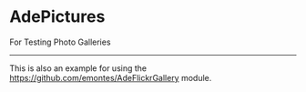 # AdePictures
For Testing Photo Galleries

----
This is also an example for using the https://github.com/emontes/AdeFlickrGallery module.